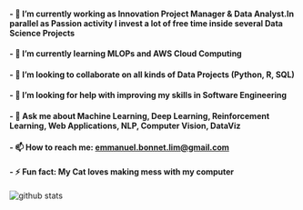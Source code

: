 #### - 🔭 I’m currently working as Innovation Project Manager & Data Analyst.In parallel as Passion activity I invest a lot of free time inside several Data Science Projects 
#### - 🌱 I’m currently learning MLOPs and AWS Cloud Computing
#### - 👯 I’m looking to collaborate on all kinds of Data Projects (Python, R, SQL)
#### - 🤔 I’m looking for help with improving my skills in Software Engineering
#### - 💬 Ask me about Machine Learning, Deep Learning, Reinforcement Learning, Web Applications, NLP, Computer Vision, DataViz
#### - 📫 How to reach me: emmanuel.bonnet.lim@gmail.com 
#### - ⚡ Fun fact: My Cat loves making mess with my computer

![github stats](https://github-readme-stats.vercel.app/api?username=Manu87DS&show_icons=true&theme=radical)

